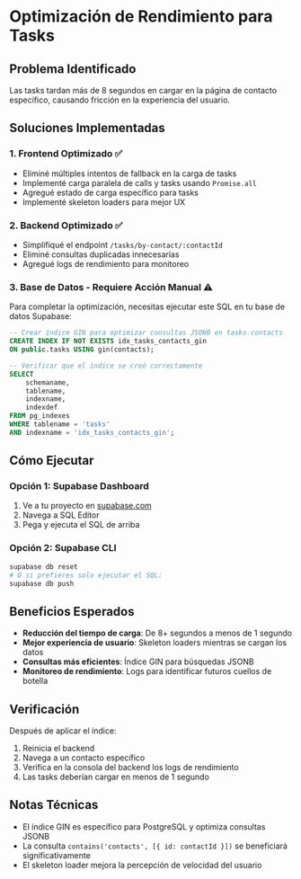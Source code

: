 # Optimización de Rendimiento para Tasks

## Problema Identificado

Las tasks tardan más de 8 segundos en cargar en la página de contacto específico, causando fricción en la experiencia del usuario.

## Soluciones Implementadas

### 1. Frontend Optimizado ✅

- Eliminé múltiples intentos de fallback en la carga de tasks
- Implementé carga paralela de calls y tasks usando `Promise.all`
- Agregué estado de carga específico para tasks
- Implementé skeleton loaders para mejor UX

### 2. Backend Optimizado ✅

- Simplifiqué el endpoint `/tasks/by-contact/:contactId`
- Eliminé consultas duplicadas innecesarias
- Agregué logs de rendimiento para monitoreo

### 3. Base de Datos - Requiere Acción Manual ⚠️

Para completar la optimización, necesitas ejecutar este SQL en tu base de datos Supabase:

```sql
-- Crear índice GIN para optimizar consultas JSONB en tasks.contacts
CREATE INDEX IF NOT EXISTS idx_tasks_contacts_gin
ON public.tasks USING gin(contacts);

-- Verificar que el índice se creó correctamente
SELECT
    schemaname,
    tablename,
    indexname,
    indexdef
FROM pg_indexes
WHERE tablename = 'tasks'
AND indexname = 'idx_tasks_contacts_gin';
```

## Cómo Ejecutar

### Opción 1: Supabase Dashboard

1. Ve a tu proyecto en [supabase.com](https://supabase.com)
2. Navega a SQL Editor
3. Pega y ejecuta el SQL de arriba

### Opción 2: Supabase CLI

```bash
supabase db reset
# O si prefieres solo ejecutar el SQL:
supabase db push
```

## Beneficios Esperados

- **Reducción del tiempo de carga**: De 8+ segundos a menos de 1 segundo
- **Mejor experiencia de usuario**: Skeleton loaders mientras se cargan los datos
- **Consultas más eficientes**: Índice GIN para búsquedas JSONB
- **Monitoreo de rendimiento**: Logs para identificar futuros cuellos de botella

## Verificación

Después de aplicar el índice:

1. Reinicia el backend
2. Navega a un contacto específico
3. Verifica en la consola del backend los logs de rendimiento
4. Las tasks deberían cargar en menos de 1 segundo

## Notas Técnicas

- El índice GIN es específico para PostgreSQL y optimiza consultas JSONB
- La consulta `contains('contacts', [{ id: contactId }])` se beneficiará significativamente
- El skeleton loader mejora la percepción de velocidad del usuario
